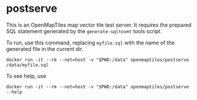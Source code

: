 # postserve

This is an OpenMapTiles map vector tile test server.  It requires the prepared SQL statement 
generated by the `generate-sqltovmt` tools script.

To run, use this command, replacing `myfile.sql` with the name of the generated file in the current dir.

```
docker run -it --rm --net=host -v "$PWD:/data" openmaptiles/postserve /data/myfile.sql
```

To see help, use

```
docker run -it --rm --net=host -v "$PWD:/data" openmaptiles/postserve --help
```
